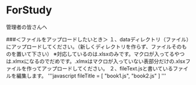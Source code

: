 # ForStudy
管理者の皆さんへ

###＜ファイルをアップロードしたいとき＞
１、dataディレクトリ（ファイル）にアップロードしてください。（新しくディレクトリを作らず、ファイルそのものを置いて下さい）
※対応しているのは.xlsxのみです。マクロが入ってるやつは.xlmxになるのでだめです。.xlmxはマクロが入っていない表部分だけの.xlsxファイルを作ってアップロードしてください。
２、fileText.jsと書いているファイルを編集します。
'''javascript
fileTitle = [
"book1.js",
"book2.js"
]
'''
